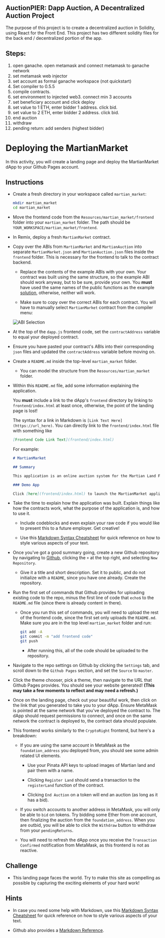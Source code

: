 ## AuctionPIER: Dapp Auction, A Decentralized Auction Project 
The purpose of this project is to create a decentralized auction in Solidity, using React for the Front End. 
This project has two different solidity files for the back end / decentralized portion of the app. 

## Steps: 

1) open ganache. open metamask and connect metamask to ganache network 
2) set metamask web injector
3) set account as formal ganache workspace (not quickstart) 
4) Set compiler to 0.5.5
5) compile contracts. 
6) set environment to injected web3. connect min 3 accounts
7) set beneficiary account and click deploy
8) set value to 1 ETH, enter bidder 1 address. click bid. 
9) set value to 2 ETH, enter bidder 2 address. click bid. 
10) end auction
11) withdraw
12) pending return: add senders (highest bidder) 


# Deploying the MartianMarket

In this activity, you will create a landing page and deploy the MartianMarket dApp to your Github Pages account.

## Instructions

* Create a fresh directory in your workspace called `martian_market`:

  ```bash
  mkdir martian_market
  cd martian_market
  ```

* Move the frontend code from the `Resources/martian_market/frontend` folder into your `martian_market` folder. The path should be `YOUR_WORKSPACE/martian_market/frontend`.

* In Remix, deploy a fresh `MartianMarket` contract.

* Copy over the ABIs from `MartianMarket` and `MartianAuction` into separate `MartianMarket.json` and `MartianAuction.json` files inside the `frontend` folder. This is necessary for the frontend to talk to the contract backend.

  * Replace the contents of the example ABIs with your own. Your contract was built using the same structure, so the example ABI should work anyway, but to be sure, provide your own. You **must** have used the same names of the public functions as the example [solution](Resources/martian_market/MartianMarket.sol), otherwise, neither will work.

  * Make sure to copy over the correct ABIs for each contract. You will have to manually select `MartianMarket` contract from the compiler menu:

  ![ABI Selection](Images/abi-selection.gif)

* At the top of the `dapp.js` frontend code, set the `contractAddress` variable to equal your deployed contract.

* Ensure you have pasted your contract's ABIs into their corresponding `json` files and updated the `contractAddress` variable before moving on.

* Create a `README.md` inside the top-level `martian_market` folder.

  * You can model the structure from the `Resources/martian_market` folder.

* Within this `README.md` file, add some information explaining the application.

  You **must** include a link to the dApp's `frontend` directory by linking to `frontend/index.html` at least once, otherwise, the point of the landing page is lost!

  The syntax for a link in Markdown is `[Link Text Here](https://url_here)`. You can directly link to the `frontend/index.html` file with something like

  ```markdown
  [Frontend Code Link Text](frontend/index.html)
  ```

  For example:

  ```markdown
  # MartianMarket

  ## Summary

  This application is an online auction system for the Martian Land Foundation to auction available resources on Mars.

  ### Demo App

  Click [here](frontend/index.html) to launch the MartianMarket application.
  ```

* Take the time to explain how the application was built. Explain things like how the contracts work, what the purpose of the application is, and how to use it.

  * Include codeblocks and even explain your raw code if you would like to present this to a future employer. Get creative!

  * Use this [Markdown Syntax Cheatsheet](https://github.com/adam-p/markdown-here/wiki/Markdown-Cheatsheet) for quick reference on how to style various aspects of your text.

* Once you've got a good summary going, create a new Github repository by navigating to [Github](https://github.com), clicking the `+` at the top right, and selecting `New Repository`.

  * Give it a title and short description. Set it to public, and do not initialize with a `README`, since you have one already. Create the repository.

* Run the first set of commands that Github provides for uploading existing code to the repo, minus the first line of code that `echo`s to the `README.md` file (since there is already content in there).

  * Once you run this set of commands, you will need to upload the rest of the frontend code, since the first set only uploads the `README.md`. Make sure you are in the top level `martian_market` folder and run:

    ```bash
    git add -A
    git commit -m "add frontend code"
    git push
    ```

    * After running this, all of the code should be uploaded to the repository.

* Navigate to the repo settings on Github by clicking the `Settings` tab, and scroll down to the `Github Pages` section, and set the `Source` to `master`.

* Click the theme chooser, pick a theme, then navigate to the URL that Github Pages provides. You should see your website generated! **(This may take a few moments to reflect and may need a refresh.)**

* Once on the landing page, check out your beautiful work, then click on the link that you generated to take you to your dApp. Ensure MetaMask is pointed at the same network that you've deployed the contract to. The dApp should request permissions to connect, and once on the same network the contract is deployed to, the contract data should populate.

* This frontend works similarly to the `CryptoRight` frontend, but here's a breakdown:

  * If you are using the same account in MetaMask as the `foundation_address` you deployed from, you should see some admin related UI elements.

    * Use your Pinata API keys to upload images of Martian land and pair them with a name.

    * Clicking `Register Land` should send a transaction to the `registerLand` function of the contract.

    * Clicking `End Auction` on a token will end an auction (as long as it has a bid).

  * If you switch accounts to another address in MetaMask, you will only be able to `bid` on tokens. Try bidding some Ether from one account, then finalizing the auction from the `foundation_address`. When you are outbid, you will be able to click the `Withdraw` button to withdraw from your `pendingReturns`.

  * You will need to refresh the dApp once you receive the `Transaction Confirmed` notification from MetaMask, as this frontend is not as reactive.

## Challenge

* This landing page faces the world. Try to make this site as compelling as possible by capturing the exciting elements of your hard work!

## Hints

* In case you need some help with Markdown, use this [Markdown Syntax Cheatsheet](https://github.com/adam-p/markdown-here/wiki/Markdown-Cheatsheet) for quick reference on how to style various aspects of your text.

* Github also provides a [Markdown Reference](https://help.github.com/en/github/writing-on-github/basic-writing-and-formatting-syntax).




